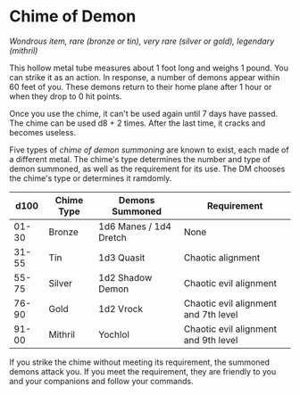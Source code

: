 # Chime of Demon

_Wondrous item, rare (bronze or tin), very rare (silver or gold), legendary (mithril)_

This hollow metal tube measures about 1 foot long and weighs 1 pound. You can strike it as an action. In response, a number of demons appear within 60 feet of you. These demons return to their home plane after 1 hour or when they drop to 0 hit points. 

Once you use the chime, it can't be used again until 7 days have passed. The chime can be used d8 + 2 times. After the last time, it cracks and becomes useless.

Five types of _chime of demon summoning_ are known to exist, each made of a different metal. The chime's type determines the number and type of demon summoned, as well as the requirement for its use. The DM chooses the chime's type or determines it ramdomly.

|  d100 | Chime Type |     Demons Summoned     |             Requirement              |
| ----- | ---------- | ----------------------- | ------------------------------------ |
| 01-30 | Bronze     | 1d6 Manes / 1d4 Dretch  | None                                 |
| 31-55 | Tin        | 1d3 Quasit              | Chaotic alignment                    |
| 55-75 | Silver     | 1d2 Shadow Demon        | Chaotic evil alignment               |
| 76-90 | Gold       | 1d2 Vrock               | Chaotic evil alignment and 7th level |
| 91-00 | Mithril    | Yochlol                 | Chaotic evil alignment and 9th level | 

If you strike the chime without meeting its requirement, the summoned demons attack you. If you meet
the requirement, they are friendly to you and your companions and follow your commands. 